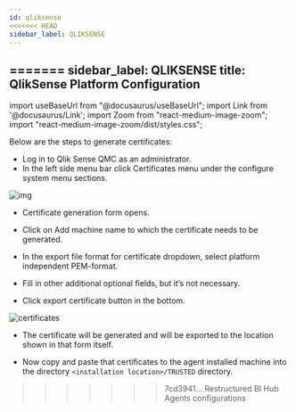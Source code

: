 ```yaml
---
id: qliksense
<<<<<<< HEAD
sidebar_label: QLIKSENSE 
---
```

=======
sidebar_label: QLIKSENSE
title: QlikSense Platform Configuration
---

import useBaseUrl from "@docusaurus/useBaseUrl";
import Link from '@docusaurus/Link';
import Zoom from "react-medium-image-zoom";
import "react-medium-image-zoom/dist/styles.css";

Below are the steps to generate certificates:

* Log in to Qlik Sense QMC as an administrator.
* In the left side menu bar click Certificates menu under the configure system menu sections.

<div style={{textAlign: 'center'}}>
  <Zoom>
<img alt="img" src={useBaseUrl('/doc-images/qliksense/qlicksense-governance.png')}/>
  </Zoom>
</ div>

* Certificate generation form opens.

* Click on Add machine name to which the certificate needs to be generated.

* In the export file format for certificate dropdown, select platform independent PEM-format.

* Fill in other additional optional fields, but it’s not necessary.

* Click export certificate button in the bottom.

<div style={{textAlign: 'center'}}>
  <Zoom>
<img alt="certificates" src={useBaseUrl('/doc-images/qliksense/certificates.png')}/>
  </Zoom>
</ div>

* The certificate will be generated and will be exported to the location shown in that form itself.

* Now copy and paste that certificates to the agent installed machine into the directory `<installation location>/TRUSTED` directory.
>>>>>>> 7cd3941... Restructured BI Hub Agents configurations

